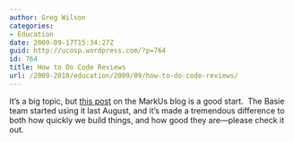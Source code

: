 ```yaml
---
author: Greg Wilson
categories:
- Education
date: 2009-09-17T15:34:27Z
guid: http://ucosp.wordpress.com/?p=764
id: 764
title: How to Do Code Reviews
url: /2009-2010/education/2009/09/how-to-do-code-reviews/
---
```


It&#8217;s a big topic, but [this post](https://stanley.cdf.toronto.edu/drproject/csc49x/olm_rails/wiki/HowToReviewBoard) on the MarkUs blog is a good start.  The Basie team started using it last August, and it&#8217;s made a tremendous difference to both how quickly we build things, and how good they are&#8212;please check it out.